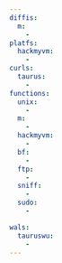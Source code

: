 ```yaml
---
diffis:
  m:
    -
platfs:
  hackmyvm:
    -
curls:
  taurus:
    -
functions:
  unix:
    -
  m:
    -
  hackmyvm:
    -
  bf:
    -
  ftp:
    -
  sniff:
    -
  sudo:
    -

wals:
  tauruswu:
    -
---
```

